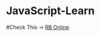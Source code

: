 # JavaScript-Learn

#Check This -> [RB Online](https://raviraj-bugge-bbi.github.io/JavaScript-Learn/)
